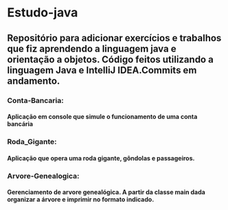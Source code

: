 # Estudo-java
## Repositório para adicionar exercícios e trabalhos que fiz aprendendo a linguagem java e orientação a objetos. Código feitos utilizando a linguagem Java e IntelliJ IDEA.Commits em andamento.


### Conta-Bancaria: 
#### Aplicação em console que simule o funcionamento de uma conta bancária

### Roda_Gigante:
#### Aplicação que opera uma roda gigante, gôndolas e passageiros. 

### Arvore-Genealogica:
#### Gerenciamento de arvore genealógica. A partir da classe main dada organizar a árvore e imprimir no formato indicado.
